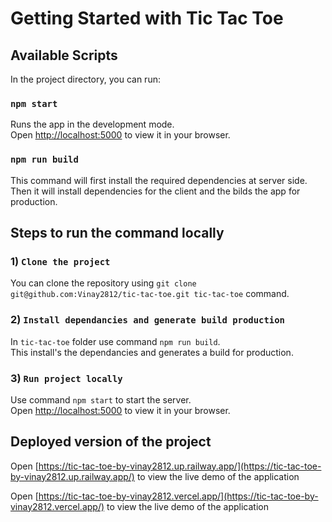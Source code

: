 # Getting Started with Tic Tac Toe

## Available Scripts

In the project directory, you can run:

### `npm start`

Runs the app in the development mode.\
Open [http://localhost:5000](http://localhost:5000) to view it in your browser.

### `npm run build`

This command will first install the required dependencies at server side.\
Then it will install dependencies for the client and the bilds the app for production.

## Steps to run the command locally

### 1) `Clone the project`

You can clone the repository using `git clone git@github.com:Vinay2812/tic-tac-toe.git tic-tac-toe` command.

### 2) `Install dependancies and generate build production`

In `tic-tac-toe` folder use command `npm run build`.\
This install's the dependancies and generates a build for production.

### 3) `Run project locally`

Use command `npm start` to start the server.\
Open [http://localhost:5000](http://localhost:5000) to view it in your browser.

## Deployed version of the  project

Open [https://tic-tac-toe-by-vinay2812.up.railway.app/](https://tic-tac-toe-by-vinay2812.up.railway.app/) to view the live demo of the application

Open [https://tic-tac-toe-by-vinay2812.vercel.app/](https://tic-tac-toe-by-vinay2812.vercel.app/) to view the live demo of the application
